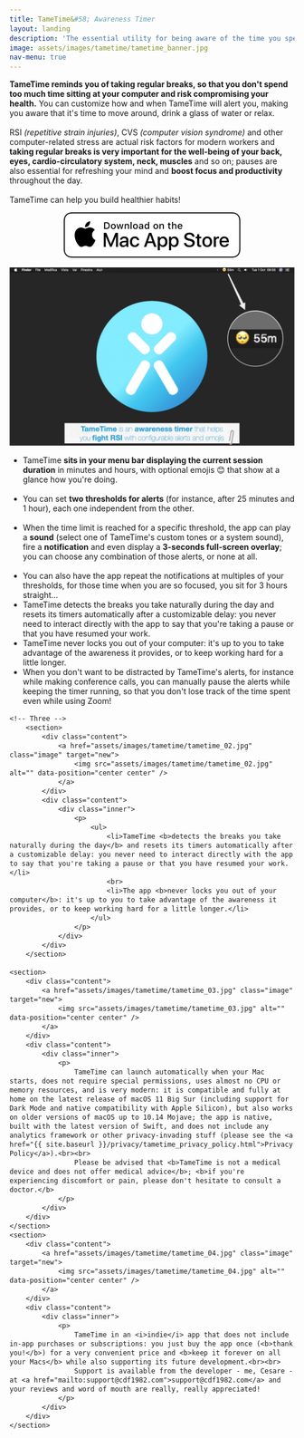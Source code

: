 ```yaml
---
title: TameTime&#58; Awareness Timer
layout: landing
description: 'The essential utility for being aware of the time you spend in front of your Mac.<br>Take breaks and fight RSI, CVS and other computer-related stress.'
image: assets/images/tametime/tametime_banner.jpg
nav-menu: true
---
```


<!-- Main -->
<div id="main">

<!-- One -->
<section id="one">
	<div class="inner">
		<p><b>TameTime reminds you of taking regular breaks, so that you don't spend too much time sitting at your computer and risk compromising your health.</b> You can customize how and when TameTime will alert you, making you aware that it's time to move around, drink a glass of water or relax.<br><br>RSI <i>(repetitive strain injuries)</i>, CVS <i>(computer vision syndrome)</i> and other computer-related stress are actual risk factors for modern workers and <b>taking regular breaks is very important for the well-being of your back, eyes, cardio-circulatory system, neck, muscles</b> and so on; pauses are also essential for refreshing your mind and <b>boost focus and productivity</b> throughout the day.<br><br>TameTime can help you build healthier habits!</p>
		<p style="text-align:center">
			<a href="https://apps.apple.com/us/app/tametime-awareness-timer/id1479326723?l=it&ls=1&mt=12" class="image" target="new">
				<img src="assets/images/download_mac_app_store_white_bg.svg" alt="Download on the Mac App Store" data-position="center center" />
			</a>
		</p>
	</div>
</section>

<!-- Two -->
<section id="two" class="spotlights">
	<section>
		<div class="content">
			<a href="assets/images/tametime/tametime_01.jpg" class="image" target="new">
				<img src="assets/images/tametime/tametime_01.jpg" alt="" data-position="center center" />
			</a>
		</div>
		<div class="content">
			<div class="inner">
				<p>
					<ul>
						<li>TameTime <b>sits in your menu bar displaying the current session duration</b> in minutes and hours, with optional emojis 😊 that show at a glance how you're doing.</li>
						<br>
						<li>You can set <b>two thresholds for alerts</b> (for instance, after 25 minutes and 1 hour), each one independent from the other.</li>
						<br>
						<li>When the time limit is reached for a specific threshold, the app can play a <b>sound</b> (select one of TameTime's custom tones or a system sound), fire a <b>notification</b> and even display a <b>3-seconds full-screen overlay</b>; you can choose any combination of those alerts, or none at all.</li>
						<br>
						<li>You can also have the app repeat the notifications at multiples of your thresholds, for those time when you are so focused, you sit for 3 hours straight...</li>
						<li>TameTime detects the breaks you take naturally during the day and resets its timers automatically after a customizable delay: you never need to interact directly with the app to say that you're taking a pause or that you have resumed your work.</li>
						<li>TameTime never locks you out of your computer: it's up to you to take advantage of the awareness it provides, or to keep working hard for a little longer.</li>
						<li>When you don't want to be distracted by TameTime's alerts, for instance while making conference calls, you can manually pause the alerts while keeping the timer running, so that you don't lose track of the time spent even while using Zoom!</li>
					</ul>
				</p>
			</div>
		</div>
	</section>
	
	<!-- Three -->
		<section>
			<div class="content">
				<a href="assets/images/tametime/tametime_02.jpg" class="image" target="new">
					<img src="assets/images/tametime/tametime_02.jpg" alt="" data-position="center center" />
				</a>
			</div>
			<div class="content">
				<div class="inner">
					<p>
						<ul>
							<li>TameTime <b>detects the breaks you take naturally during the day</b> and resets its timers automatically after a customizable delay: you never need to interact directly with the app to say that you're taking a pause or that you have resumed your work.</li>
							<br>
							<li>The app <b>never locks you out of your computer</b>: it's up to you to take advantage of the awareness it provides, or to keep working hard for a little longer.</li>
						</ul>
					</p>
				</div>
			</div>
		</section>
	
	<section>
		<div class="content">
			<a href="assets/images/tametime/tametime_03.jpg" class="image" target="new">
				<img src="assets/images/tametime/tametime_03.jpg" alt="" data-position="center center" />
			</a>
		</div>
		<div class="content">
			<div class="inner">
				<p>
					TameTime can launch automatically when your Mac starts, does not require special permissions, uses almost no CPU or memory resources, and is very modern: it is compatible and fully at home on the latest release of macOS 11 Big Sur (including support for Dark Mode and native compatibility with Apple Silicon), but also works on older versions of macOS up to 10.14 Mojave; the app is native, built with the latest version of Swift, and does not include any analytics framework or other privacy-invading stuff (please see the <a href="{{ site.baseurl }}/privacy/tametime_privacy_policy.html">Privacy Policy</a>).<br><br>
					Please be advised that <b>TameTime is not a medical device and does not offer medical advice</b>; <b>if you're experiencing discomfort or pain, please don't hesitate to consult a doctor.</b>
				</p>
			</div>
		</div>
	</section>
	<section>
		<div class="content">
			<a href="assets/images/tametime/tametime_04.jpg" class="image" target="new">
				<img src="assets/images/tametime/tametime_04.jpg" alt="" data-position="center center" />
			</a>
		</div>
		<div class="content">
			<div class="inner">
				<p>
					TameTime in an <i>indie</i> app that does not include in-app purchases or subscriptions: you just buy the app once (<b>thank you!</b>) for a very convenient price and <b>keep it forever on all your Macs</b> while also supporting its future development.<br><br>
					Support is available from the developer - me, Cesare - at <a href="mailto:support@cdf1982.com">support@cdf1982.com</a> and your reviews and word of mouth are really, really appreciated!
				</p>
			</div>
		</div>
	</section>
</section>

</div>
